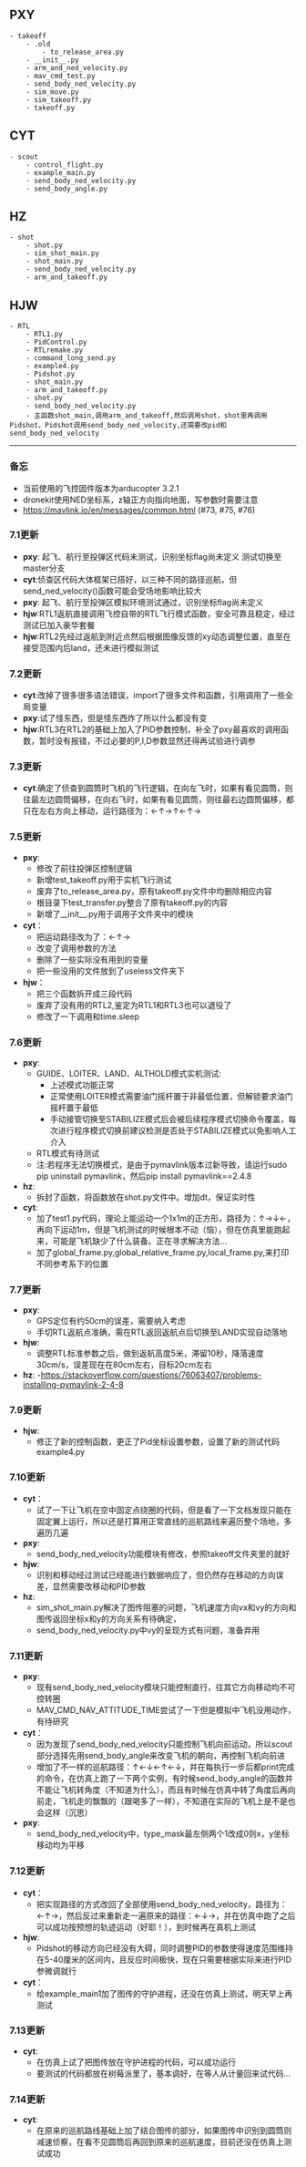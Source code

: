 ## PXY ##
    - takeoff
        - .old
            - to_release_area.py
        - __init__.py
        - arm_and_ned_velocity.py
        - mav_cmd_test.py
        - send_body_ned_velocity.py
        - sim_move.py
        - sim_takeoff.py
        - takeoff.py 
## CYT ##
    - scout
        - control_flight.py
        - example_main.py
        - send_body_ned_velocity.py
        - send_body_angle.py
##  HZ ##
    - shot
        - shot.py
        - sim_shot_main.py
        - shot_main.py
        - send_body_ned_velocity.py
        - arm_and_takeoff.py
##  HJW ##
    - RTL
        - RTL1.py
        - PidControl.py
        - RTLremake.py
        - command_long_send.py
        - example4.py
        - Pidshot.py
        - shot_main.py
        - arm_and_takeoff.py
        - shot.py
        - send_body_ned_velocity.py
        - 主函数shot_main,调用arm_and_takeoff,然后调用shot，shot里再调用Pidshot，Pidshot调用send_body_ned_velocity,还需要改pid和send_body_ned_velocity
 ---
 ### 备忘 ###
 - 当前使用的飞控固件版本为arducopter 3.2.1
 - dronekit使用NED坐标系，z轴正方向指向地面，写参数时需要注意
 - https://mavlink.io/en/messages/common.html (#73, #75, #76)

 ### 7.1更新 ###
 - **pxy**: 起飞、航行至投弹区代码未测试，识别坐标flag尚未定义 测试切换至master分支
 - **cyt**:侦查区代码大体框架已搭好，以三种不同的路径巡航，但send_ned_velocity()函数可能会受场地影响比较大
 - **pxy**: 起飞、航行至投弹区模拟环境测试通过，识别坐标flag尚未定义
 - **hjw**:RTL1返航直接调用飞控自带的RTL飞行模式函数，安全可靠且稳定，经过测试已加入豪华套餐
 - **hjw**:RTL2先经过返航到附近点然后根据图像反馈的xy动态调整位置，直至在接受范围内后land，还未进行模拟测试
 ### 7.2更新 ###
 - **cyt**:改掉了很多很多语法错误，import了很多文件和函数，引用调用了一些全局变量
 - **pxy**:试了怪东西，但是怪东西炸了所以什么都没有变
 - **hjw**:RTL3在RTL2的基础上加入了PID参数控制，补全了pxy最喜欢的调用函数，暂时没有报错，不过必要的P,I,D参数显然还得再试验进行调参
 ### 7.3更新 ###
 - **cyt**:确定了侦查到圆筒时飞机的飞行逻辑，在向左飞时，如果有看见圆筒，则往最左边圆筒偏移，在向右飞时，如果有看见圆筒，则往最右边圆筒偏移，都只在左右方向上移动，运行路径为：←↑→↑←↑→
 ### 7.5更新 ###
 - **pxy**:
    - 修改了前往投弹区控制逻辑
    - 新增test_takeoff.py用于实机飞行测试
    - 废弃了to_release_area.py，原有takeoff.py文件中均删除相应内容
    - 根目录下test_transfer.py整合了原有takeoff.py的内容
    - 新增了__init__.py用于调用子文件夹中的模块
 - **cyt**：
    - 把运动路径改为了：←↑→
    - 改变了调用参数的方法
    - 删除了一些实际没有用到的变量
    - 把一些没用的文件放到了useless文件夹下
 - **hjw**：
    - 把三个函数拆开成三段代码
    - 废弃了没有用的RTL2,鉴定为RTL1和RTL3也可以退役了
    - 修改了一下调用和time.sleep
### 7.6更新 ###
- **pxy**:
    - GUIDE、LOITER、LAND、ALTHOLD模式实机测试:
        - 上述模式功能正常
        - 正常使用LOITER模式需要油门摇杆置于非最低位置，但解锁要求油门摇杆置于最低
        - 手动接管切换至STABILIZE模式后会被后续程序模式切换命令覆盖，每次进行程序模式切换前建议检测是否处于STABILIZE模式以免影响人工介入
    - RTL模式有待测试
    - 注:若程序无法切换模式，是由于pymavlink版本过新导致，请运行sudo pip uninstall pymavlink，然后pip install pymavlink==2.4.8
- **hz**:
    - 拆封了函数，将函数放在shot.py文件中。增加dt，保证实时性
- **cyt**:
    - 加了test1.py代码，理论上能运动一个1x1m的正方形，路径为：↑→↓←，再向下运动1m，但是飞机测试的时候根本不动（恼），但在仿真里能跑起来，可能是飞机缺少了什么装备。正在寻求解决方法...
    - 加了global_frame.py,global_relative_frame.py,local_frame.py,来打印不同参考系下的位置
### 7.7更新 ###
- **pxy**:
    - GPS定位有约50cm的误差，需要纳入考虑
    - 手切RTL返航点准确，需在RTL返回返航点后切换至LAND实现自动落地
- **hjw**:
    - 调整RTL标准参数之后，做到返航高度5米，滞留10秒，降落速度30cm/s，误差现在在80cm左右，目标20cm左右
- **hz**:
    -https://stackoverflow.com/questions/76063407/problems-installing-pymavlink-2-4-8
### 7.9更新 ###
- **hjw**:
    - 修正了新的控制函数，更正了Pid坐标设置参数，设置了新的测试代码example4.py
### 7.10更新 ###
- **cyt**：
    - 试了一下让飞机在空中固定点绕圈的代码，但是看了一下文档发现只能在固定翼上运行，所以还是打算用正常直线的巡航路线来遍历整个场地，多遍历几遍
- **pxy**:
    - send_body_ned_velocity功能模块有修改，参照takeoff文件夹里的就好
- **hjw**:
    - 识别和移动经过测试已经能进行数据响应了，但仍然存在移动的方向误差，显然需要改移动和PID参数
- **hz**:
    - sim_shot_main.py解决了图传阻塞的问题，飞机速度方向vx和vy的方向和图传返回坐标x和y的方向关系有待确定，
    - send_body_ned_velocity.py中vy的呈现方式有问题，准备弃用
### 7.11更新 ###
- **pxy**:
    - 现有send_body_ned_velocity模块只能控制直行，往其它方向移动均不可控转圈
    - MAV_CMD_NAV_ATTITUDE_TIME尝试了一下但是模拟中飞机没用动作，有待研究
- **cyt**：
    - 因为发现了send_body_ned_velocity只能控制飞机向前运动，所以scout部分选择先用send_body_angle来改变飞机的朝向，再控制飞机向前进
    - 增加了不一样的巡航路径：↑←↓←↑←↓，并在每执行一步后都print完成的命令，在仿真上跑了一下两个实例，有时候send_body_angle的函数并不能让飞机转角度（不知道为什么），而且有时候在仿真中转了角度后再向前走，飞机走的飘飘的（跟喝多了一样），不知道在实际的飞机上是不是也会这样（沉思）
- **pxy**:
    - send_body_ned_velocity中，type_mask最左侧两个1改成0则x，y坐标移动均为平移
### 7.12更新 ###
- **cyt**：
    - 把实现路径的方式改回了全部使用send_body_ned_velocity，路径为：←↑→，然后反过来重新走一遍原来的路径：←↓→，并在仿真中跑了之后可以成功按预想的轨迹运动（好耶！），到时候再在真机上测试
- **hjw**:
    - Pidshot的移动方向已经没有大碍，同时调整PID的参数使得速度范围维持在5-40厘米的区间内，且反应时间极快，现在只需要根据实际来进行PID参微调就行
- **cyt**：
    - 给example_main1加了图传的守护进程，还没在仿真上测试，明天早上再测试
### 7.13更新 ###
- **cyt**:
    - 在仿真上试了把图传放在守护进程的代码，可以成功运行
    - 要测试的代码都放在树莓派里了，基本调好，在等人从计量回来试代码...
### 7.14更新 ###
- **cyt**:
    - 在原来的巡航路线基础上加了结合图传的部分，如果图传中识别到圆筒则减速侦察，在看不见圆筒后再回到原来的巡航速度，目前还没在仿真上测试成功
